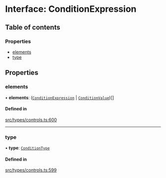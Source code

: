 # Interface: ConditionExpression

## Table of contents

### Properties

- [elements](../wiki/ConditionExpression#elements)
- [type](../wiki/ConditionExpression#type)

## Properties

### elements

• **elements**: ([`ConditionExpression`](../wiki/ConditionExpression) \| [`ConditionValue`](../wiki/ConditionValue))[]

#### Defined in

[src/types/controls.ts:600](https://github.com/decisively-io/interview-sdk/blob/4a50c8c/src/types/controls.ts#L600)

___

### type

• **type**: [`ConditionType`](../wiki/Exports#conditiontype)

#### Defined in

[src/types/controls.ts:599](https://github.com/decisively-io/interview-sdk/blob/4a50c8c/src/types/controls.ts#L599)
